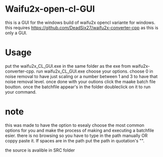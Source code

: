 # Waifu2x-open-cl-GUI

this is a GUI for the windows build of waifu2x opencl variante for windows.
this requires https://github.com/DeadSix27/waifu2x-converter-cpp as this is only a GUI.

# Usage
put the waifu2x_CL_GUI.exe in the same folder as the exe from waifu2x-converter-cpp.
run waifu2x_CL_GUI.exe
choose your options. choose 0 in noise removal to have just scaling or a number between 1 and 3 to have that noise removal level.
once done with your outions click the maake batch file boutton.
once the batchfile appear's in the folder doubleclick on it to run your command.


# note
this was made to have the option to esealy choose the most common options for you and make the process of making and executing a batchfile esier. there is no browsing so you have to type in the path manually OR coppy paste it. If spaces are in the path put the path in quotation's "". 

the source is avalible in SRC folder
